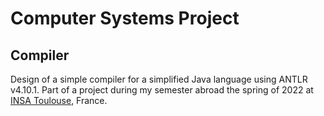 # Computer Systems Project
## Compiler
Design of a simple compiler for a simplified Java language using ANTLR v4.10.1. Part of a project during my semester abroad the spring of 2022 at [INSA Toulouse](https://www.insa-toulouse.fr/fr/index.html), France.
